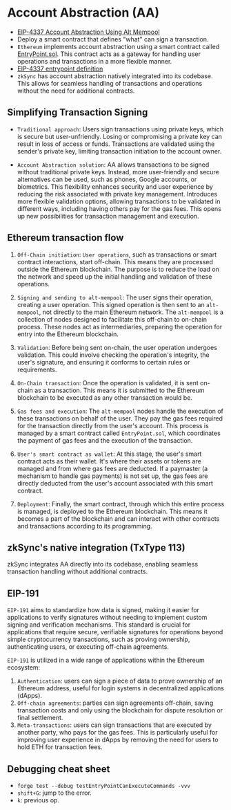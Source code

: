 # Account Abstraction (AA)

* [EIP-4337 Account Abstraction Using Alt Mempool](https://eips.ethereum.org/EIPS/eip-4337)
* Deploy a smart contract that defines "what" can sign a transaction.
* `Ethereum` implements account abstraction using a smart contract called [EntryPoint.sol](https://github.com/eth-infinitism/account-abstraction/blob/develop/contracts/core/EntryPoint.sol). This contract acts as a gateway for handling user operations and transactions in a more flexible manner.
* [EIP-4337 entrypoint definition](https://eips.ethereum.org/EIPS/eip-4337#entrypoint-definition)
* `zkSync` has account abstraction natively integrated into its codebase. This allows for seamless handling of transactions and operations without the need for additional contracts.

## Simplifying Transaction Signing

* `Traditional approach`: Users sign transactions using private keys, which is secure but user-unfriendly. Losing or compromising a private key can result in loss of access or funds. Transactions are validated using the sender's private key, limiting transaction initiation to the account owner.

* `Account Abstraction solution`: AA allows transactions to be signed without traditional private keys. Instead, more user-friendly and secure alternatives can be used, such as phones, Google accounts, or biometrics. This flexibility enhances security and user experience by reducing the risk associated with private key management. Introduces more flexible validation options, allowing transactions to be validated in different ways, including having others pay for the gas fees. This opens up new possibilities for transaction management and execution.

## Ethereum transaction flow

1. `Off-Chain initiation`: `User operations`, such as transactions or smart contract interactions, start off-chain. This means they are processed outside the Ethereum blockchain. The purpose is to reduce the load on the network and speed up the initial handling and validation of these operations.

2. `Signing and sending to alt-mempool`: The user signs their operation, creating a user operation. This signed operation is then sent to an `alt-mempool`, not directly to the main Ethereum network. The `alt-mempool` is a collection of nodes designed to facilitate this off-chain to on-chain process. These nodes act as intermediaries, preparing the operation for entry into the Ethereum blockchain.

3. `Validation`: Before being sent on-chain, the user operation undergoes validation. This could involve checking the operation's integrity, the user's signature, and ensuring it conforms to certain rules or requirements.

4. `On-Chain transaction`: Once the operation is validated, it is sent on-chain as a transaction. This means it is submitted to the Ethereum blockchain to be executed as any other transaction would be.

5. `Gas fees and execution`: The `alt-mempool` nodes handle the execution of these transactions on behalf of the user. They pay the gas fees required for the transaction directly from the user's account. This process is managed by a smart contract called `EntryPoint.sol`, which coordinates the payment of gas fees and the execution of the transaction.

6. `User's smart contract as wallet`: At this stage, the user's smart contract acts as their wallet. It's where their assets or tokens are managed and from where gas fees are deducted. If a paymaster (a mechanism to handle gas payments) is not set up, the gas fees are directly deducted from the user's account associated with this smart contract.

7. `Deployment`: Finally, the smart contract, through which this entire process is managed, is deployed to the Ethereum blockchain. This means it becomes a part of the blockchain and can interact with other contracts and transactions according to its programming.

## zkSync's native integration (TxType 113)

zkSync integrates AA directly into its codebase, enabling seamless transaction handling without additional contracts.

## EIP-191

`EIP-191` aims to standardize how data is signed, making it easier for applications to verify signatures without needing to implement custom signing and verification mechanisms. This standard is crucial for applications that require secure, verifiable signatures for operations beyond simple cryptocurrency transactions, such as proving ownership, authenticating users, or executing off-chain agreements.

`EIP-191` is utilized in a wide range of applications within the Ethereum ecosystem:

1. `Authentication`: users can sign a piece of data to prove ownership of an Ethereum address, useful for login systems in decentralized applications (dApps).
2. `Off-chain agreements`: parties can sign agreements off-chain, saving transaction costs and only using the blockchain for dispute resolution or final settlement.
3. `Meta-transactions`: users can sign transactions that are executed by another party, who pays for the gas fees. This is particularly useful for improving user experience in dApps by removing the need for users to hold ETH for transaction fees.


## Debugging cheat sheet

* `forge test --debug testEntryPointCanExecuteCommands -vvv`
* `shift+G`: jump to the error.
* `k`: previous op.

